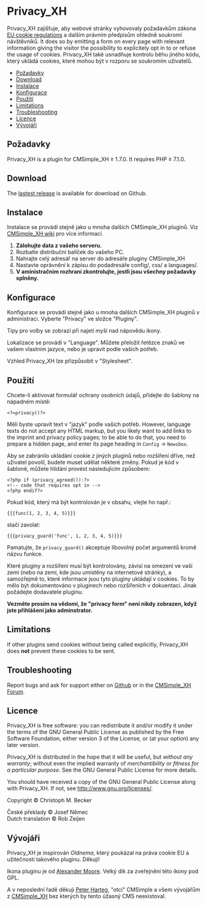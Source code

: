 # Privacy\_XH

Privacy\_XH zajišťuje, aby webové stránky vyhovovaly požadavkům zákona
[EU cookie regulations](http://ec.europa.eu/ipg/basics/legal/cookies/index_cs.htm) a dalším právním předpisům
ohledně soukromí návštěvníků. It does so by emitting a form on every page with
relevant information giving the visitor the possibility to explicitely
opt in to or refuse the usage of cookies. Privacy\_XH také usnadňuje kontrolu
běhu jiného kódu, který ukládá cookies, které mohou být v rozporu se
soukromím uživatelů.

  - [Požadavky](#požadavky)
  - [Download](#download)
  - [Instalace](#instalace)
  - [Konfigurace](#konfigurace)
  - [Použití](#použití)
  - [Limitations](#limitations)
  - [Troubleshooting](#troubleshooting)
  - [Licence](#licence)
  - [Vývojáři](#vývojáři)

## Požadavky

Privacy\_XH is a plugin for CMSimple\_XH ≥ 1.7.0. It requires PHP ≥
7.1.0.

## Download

The [lastest release](https://github.com/cmb69/privacy_xh/releases/latest) is available for download on Github.

## Instalace

Instalace se provádí stejně jako u mnoha dalších CMSimple\_XH pluginů.
Viz [CMSimple\_XH
wiki](https://wiki.cmsimple-xh.org/doku.php/installation#plugins)
pro více informací.

1.  **Zálohujte data z vašeho serveru.**
2.  Rozbalte distribuční balíček do vašeho PC.
3.  Nahrajte celý adresář na server do adresáře pluginy CMSimple\_XH
4.  Nastavte oprávnění k zápisu do podadresáře config/, css/ a
    languages/.
5.  **V aministračním rozhraní zkontrolujte, jestli jsou všechny
    požadavky splněny.**

## Konfigurace

Konfigurace se provádí stejně jako u mnoha dalších CMSimple\_XH pluginů
v administraci. Vyberte "Privacy" ve složce "Pluginy".

Tipy pro volby se zobrazí při najetí myší nad nápovědu ikony.

Lokalizace se provádí v "Language". Můžete přeložit řetězce znaků
ve vašem vlastním jazyce, nebo je upravit podle vašich potřeb.

Vzhled Privacy\_XH lze přizpůsobit v "Stylesheet".

## Použití

Chcete-li aktivovat formulář ochrany osobních údajů, přidejte do šablony
na nápadném místě:

    <?=privacy()?>

Měli byste upravit text v "jazyk" podle vašich potřeb.
However, language texts do not accept any HTML markup, but you likely
want to add links to the imprint and privacy policy pages; to be able to do
that, you need to prepare a hidden page, and enter its page heading in
`Config` → `Newsbox`.

Aby se zabránilo ukládání cookie z jiných pluginů nebo rozšíření dříve,
než uživatel povolil, budete muset udělat některé změny. Pokud je kód v
šabloně, můžete hlídání provést následujícím způsobem:

    <?php if (privacy_agreed()):?>
    <!-- code that requires opt in -->
    <?php endif?>

Pokud kód, který má být kontrolován je v obsahu, vlejte ho např.:

    {{{func(1, 2, 3, 4, 5)}}}

stačí zavolat:

    {{{privacy_guard('func', 1, 2, 3, 4, 5)}}}

Pamatujte, že `privacy_guard()` akceptuje libovolný počet argumentů kromě
názvu funkce.

Které pluginy a rozšíření musí být kontrolovány, závisí na omezení ve
vaší zemi (nebo na zemi, kde jsou umístěny na internetové stránky), a
samozřejmě to, které informace jsou tyto pluginy ukládají v cookies. To
by mělo být dokumentováno v pluginech nebo rozšířeních v dokuentaci.
Jinak požádejte dodavatele pluginu.

**Vezměte prosím na vědomí, že "privacy form" není nikdy zobrazen, když
jste přihlášeni jako adminstrator.**

## Limitations

If other plugins send cookies without being called explicitly,
Privacy\_XH does **not** prevent these cookies to be sent.

## Troubleshooting

Report bugs and ask for support either on [Github](https://github.com/cmb69/privacy_xh/issues)
or in the [CMSimple_XH Forum](https://cmsimpleforum.com/).

## Licence

Privacy\_XH is free software: you can redistribute it and/or modify
it under the terms of the GNU General Public License as published by
the Free Software Foundation, either version 3 of the License, or
(at your option) any later version.

Privacy\_XH is distributed in the hope that it will be useful,
but *without any warranty*; without even the implied warranty of
*merchantibility* or *fitness for a particular purpose*. See the
GNU General Public License for more details.

You should have received a copy of the GNU General Public License
along with Privacy\_XH.  If not, see <http://www.gnu.org/licenses/>.

Copyright © Christoph M. Becker

České překlady © Josef Němec  
Dutch translation © Rob Zeijen

## Vývojáři

Privacy\_XH je inspirován *Oldnema*, který poukázal na práva cookie EU a
užitečnosti takového pluginu. Děkuji\!

Ikona pluginu je od [Alexander Moore](http://www.famfamfam.com/). Velký
dík za zveřejnění této ikony pod GPL.

A v neposlední řadě děkuji [Peter Harteg](http://www.harteg.dk), "otci"
CMSimple a všem vývojářům z [CMSimple\_XH](http://www.cmsimple-xh.org)
bez kterých by tento úžasný CMS neexistoval.
